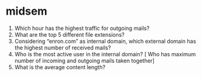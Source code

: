 # midsem


1. Which hour has the highest traffic for outgoing mails?
2. What are the top 5 different file extensions?
3. Considering “enron.com” as internal domain, which external domain has the highest
number of received mails?
4. Who is the most active user in the internal domain? [ Who has maximum number of
incoming and outgoing mails taken together] 
5. What is the average content length?
